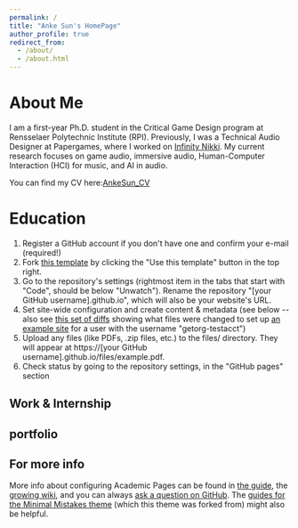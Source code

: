 ```yaml
---
permalink: /
title: "Anke Sun's HomePage"
author_profile: true
redirect_from: 
  - /about/
  - /about.html
---
```



About Me
======
I am a first-year Ph.D. student in the Critical Game Design program at Rensselaer Polytechnic Institute (RPI). Previously, I was a Technical Audio Designer at Papergames, where I worked on [Infinity Nikki](https://infinitynikki.infoldgames.com/en/home). My current research focuses on game audio, immersive audio, Human-Computer Interaction (HCI) for music, and AI in audio.

You can find my CV here:[AnkeSun_CV](../assets/AnkeSun_Resume.pdf)


Education
======
1. Register a GitHub account if you don't have one and confirm your e-mail (required!)
1. Fork [this template](https://github.com/academicpages/academicpages.github.io) by clicking the "Use this template" button in the top right. 
1. Go to the repository's settings (rightmost item in the tabs that start with "Code", should be below "Unwatch"). Rename the repository "[your GitHub username].github.io", which will also be your website's URL.
1. Set site-wide configuration and create content & metadata (see below -- also see [this set of diffs](http://archive.is/3TPas) showing what files were changed to set up [an example site](https://getorg-testacct.github.io) for a user with the username "getorg-testacct")
1. Upload any files (like PDFs, .zip files, etc.) to the files/ directory. They will appear at https://[your GitHub username].github.io/files/example.pdf.  
1. Check status by going to the repository settings, in the "GitHub pages" section

Work & Internship
----------

portfolio
------


For more info
------
More info about configuring Academic Pages can be found in [the guide](https://academicpages.github.io/markdown/), the [growing wiki](https://github.com/academicpages/academicpages.github.io/wiki), and you can always [ask a question on GitHub](https://github.com/academicpages/academicpages.github.io/discussions). The [guides for the Minimal Mistakes theme](https://mmistakes.github.io/minimal-mistakes/docs/configuration/) (which this theme was forked from) might also be helpful.
